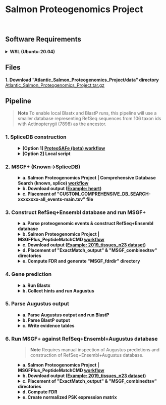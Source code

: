 # Salmon Proteogenomics Project #
<br />

Software Requirements
---------------
<details><summary><b>WSL (Ubuntu-20.04)</b></summary>
<p>
<dl><dd>

<!-- WSL -->
```sh
wsl --install -d Ubuntu-20.04
```

<!-- libgomp1 -->
* **libgomp1**
<dl><dd><dl><dd>

```sh
sudo apt-get update
sudo apt-get upgrade
sudo apt-get install libgomp1
```

</dd></dl></dd></dl> 

<!-- Java -->
* **Java**
<dl><dd><dl><dd>

```sh
sudo apt-get update
sudo apt-get install default-jre
```

</dd></dl></dd></dl>  

<!-- Anaconda 3 -->
* **Anaconda 3**
<dl><dd><dl><dd>

```sh
wget https://repo.anaconda.com/archive/Anaconda3-2023.03-1-Linux-x86_64.sh
bash Anaconda3-2023.03-1-Linux-x86_64.sh
```

</dd></dl></dd></dl> 

<!-- biopython -->
* **biopython (Python package)**
<dl><dd><dl><dd>

```sh
pip install biopython
```

</dd></dl></dd></dl> 

<!-- augustus-3.3.3 -->
* **augustus-3.3.3**
<dl><dd><dl><dd>

```sh
wget https://github.com/Gaius-Augustus/Augustus/releases/download/v3.3.3/augustus-3.3.3.tar.gz
tar -xzvf augustus-3.3.3.tar.gz
```

</dd></dl></dd></dl> 

<!-- ncbi-blast-2.14.0+ -->
* **ncbi-blast-2.14.0+**
<dl><dd><dl><dd>

**a. Download ncbi-blast-2.14.0+**
```sh
wget ftp://ftp.ncbi.nlm.nih.gov/blast/executables/blast+/2.14.0/ncbi-blast-2.14.0+-x64-linux.tar.gz
tar -xzvf ncbi-blast-2.14.0+-x64-linux.tar.gz
rm ncbi-blast-2.14.0+-x64-linux.tar.gz
```
**b. Add blast database directory to path (also include in .bash_profile)**
```
export BLASTDB=$HOME/Atlantic_Salmon_Proteogenomics_Project/data/reference/Actinopterygii/Actinopterygii_refseq/blast_db
```
**c. Download RefSeq fasta**
ftp://ftp.ncbi.nlm.nih.gov/refseq/release/vertebrate_other/*.protein.faa.gz 

**d. Prepare blast database**
```
python -u ./src/Prep_blastdb_Actinopterygii_RefSeq.py --input [vertebrate_other] --ouput ./data/reference/Actinopterygii/Actinopterygii_refseq --taxon_list ./data/reference/Actinopterygii/ancestor7898_proteomes.tsv --makeblastdb ./src/ncbi-blast-2.14.0+/bin/makeblastdb
```

</dd></dl></dd></dl>

</dd></dl>
</p>
</details> 


Files
---------------
**1. Download "Atlantic_Salmon_Proteogenomics_Project/data" directory**
[Atlantic_Salmon_Proteogenomics_Project.tar.gz](https://drive.google.com/file/d/1xjPzQTb1HtrY-Zfui1ylwDvVCGLmKgVr/view?usp=sharing)<br />


Pipeline
---------------
>**Note** 
>To enable local Blastx and BlastP runs, this pipeline will use a smaller database representing RefSeq sequences from 106 taxon ids with Actinopterygii (7898) as the ancestor.

<!-- 1. SpliceDB construction -->
### 1. SpliceDB construction ###
<dl><dd>
<!-- option 1 -->
<details><summary><b>[Option 1] <a href="https://proteomics2.ucsd.edu/ProteoSAFe/index.jsp">ProteoSAFe (beta) workflow</a></b></summary>
<p>
<dl><dd>

**a. Salmon Proteogenomics Project | SpliceDB Creation**
![image](https://drive.google.com/uc?export=view&id=1cuaFYhyoAOtGPAXy9knTSe_OqDHCcOyh)
**b. Download SpliceDB Fasta file**
[(Example: heart)](https://proteomics2.ucsd.edu/ProteoSAFe/status.jsp?task=49e26c2650834dad803e15b2973438b3)<br />
![image](https://drive.google.com/uc?export=view&id=1sRDUhteGIDh3A1TZjBNlqanPqsNAuWSS)

</dd></dl>
</p>
</details>

<!-- option 2 -->
<details><summary><b>[Option 2] Local script</b></summary>
<p>
<dl><dd>

**a. Setup conda environment for python 2.7**
```
conda create --name py2 python=2.7
```
**b. Construct SpliceDB**
```
conda activate py2
python -u ./src/SpliceDBcreation/buildSpliceGraph_addSAMonly.py --RAMmemory 10 --dataset 2019_tissues_n23 --min_reads_per_coordinate 3 --dna_fasta_dir ./data/reference/RefSeq/GCF_000233375.1_ICSASG_v2_genomic.fna
conda deactivate
```

</dd></dl>
</p>
</details>
</dd></dl>

<!-- 2. MSGF+ (Known->SpliceDB) -->
### 2. MSGF+ (Known->SpliceDB) ###
<dl><dd>
<!-- a. -->
<details><summary><b>a. Salmon Proteogenomics Project | Comprehensive Database Search (known, splice) <a href="https://proteomics2.ucsd.edu/ProteoSAFe/index.jsp">workflow</a></b></summary>
<p>
<dl><dd>

![image](https://drive.google.com/uc?export=view&id=17gTNJ_Vl_NwSb8Aj7jWHqMkvNt5U-syp)

</dd></dl>
</p>
</details>

<!-- b. -->
<details><summary><b>b. Download output (<a href="https://proteomics2.ucsd.edu/ProteoSAFe/status.jsp?task=1945c8c55b504b7c91cd2cbf9dc5f66b">Example: heart</a>)</b></summary>
<p>
<dl><dd>

![image](https://drive.google.com/uc?export=view&id=1G1kl4TNBmclKvHZVraEN8-pyglf5Yvaf)

</dd></dl>
</p>
</details>

<!-- c. -->
<details><summary><b>c. Placement of "CUSTOM_COMPREHENSIVE_DB_SEARCH-xxxxxxxx-all_events-main.tsv" file</b></summary>
<p>
<dl><dd>

>**Output:**<br />
>./data/**[dataset]**/1_RefSeq_SpliceDB_Search/workflow_output/**[subdir]**/**[downloaded_events_file]**
* **[dataset]** = 2019_tissues_n23<br />
* **[subdir]** = heart<br />
* **[downloaded_events_file]** = CUSTOM_COMPREHENSIVE_DB_SEARCH-xxxxxxxx-all_events-main.tsv<br />

</dd></dl>
</p>
</details>
</dd></dl>

<!-- 3. Construct RefSeq+Ensembl database and run MSGF+ -->
### 3. Construct RefSeq+Ensembl database and run MSGF+ ###
<dl><dd>
<!-- a. -->
<details><summary><b>a. Parse proteogenomic events & construct RefSeq+Ensembl database</b></summary>
<p>
<dl><dd>

```
python -u ./src/Combine_enosi_files.py --dataset 2019_tissues_n23
```

>**Output:**<br />
>./data/**[dataset]**/1_RefSeq_SpliceDB_Search/combined_Enosi_Output/**GCF_000233375.1_ICSASG_v2_protein+Ensembl.fasta**<br />
* **[dataset]** = 2019_tissues_n23<br />

</dd></dl>
</p>
</details>

<!-- b. -->
<details><summary><b>b. Salmon Proteogenomics Project | MSGFPlus_PeptideMatchCMD <a href="https://proteomics2.ucsd.edu/ProteoSAFe/index.jsp">workflow</a></b></summary>
<p>
<dl><dd>

![image](https://drive.google.com/uc?export=view&id=10Cck2wGT6SSD24GkeDlX5yraHKWboKsb)

</dd></dl>
</p>
</details>

<!-- c. -->
<details><summary><b>c. Download output (<a href="https://proteomics2.ucsd.edu/ProteoSAFe/status.jsp?task=13a7eb86c6eb4292bf1cdc66789b17d7">Example: 2019_tissues_n23 dataset</a>)</b></summary>
<p>
<dl><dd>

![image](https://drive.google.com/uc?export=view&id=15EYWm3OtBzjLS-06rkNtuMnwI1H-B80r)

</dd></dl>
</p>
</details>

<!-- d. -->
<details><summary><b>d. Placement of "ExactMatch_output" & "MSGF_combinedtsv" directories</b></summary>
<p>
<dl><dd>

>**Output:**<br />
>./data/**[dataset]**/2_RefSeq_Ensembl_Search/workflow_output/**ExactMatch_output** <br />
>./data/**[dataset]**/2_RefSeq_Ensembl_Search/workflow_output/**MSGF_combinedtsv** <br />

* **[dataset]** = 2019_tissues_n23 

</dd></dl>
</p>
</details>

<!-- e. -->
<details><summary><b>e. Compute FDR and generate "MSGF_fdrdir" directory</b></summary>
<p>
<dl><dd>

```
conda activate py2
python -u ./src/Run_compute_FDR_customDB.py --dataset 2019_tissues_n23 --wo_output 2_RefSeq_Ensembl_Search
conda deactivate
```

</dd></dl>
</p>
</details>
</dd></dl>

<!-- 4. Gene prediction -->
### 4. Gene prediction ###
<dl><dd>
<!-- a. -->
<details><summary><b>a. Run Blastx</b></summary>
<p>
<dl><dd>

```
python -u ./src/Run_blastx.py --dataset 2019_tissues_n23 --blastx ./src/ncbi-blast-2.14.0+/bin/blastx
```

</dd></dl>
</p>
</details>
<!-- b. -->
<details><summary><b>b. Collect hints and run Augustus</b></summary>
<p>
<dl><dd>

```
python -u ./src/Run_Augustus.py --dataset 2019_tissues_n23 --augustus ./src/augustus-3.3.3/bin/augustus
```

</dd></dl>
</p>
</details>
</dd></dl>

<!-- 5. Parse Augustus output -->
### 5. Parse Augustus output ###
<dl><dd>
<!-- a. -->
<details><summary><b>a. Parse Augustus output and run BlastP</b></summary>
<p>
<dl><dd>

```
python -u ./src/Parse_Augustus_and_run_blastp.py --dataset 2019_tissues_n23 --blastp ./src/ncbi-blast-2.14.0+/bin/blastp
```

</dd></dl>
</p>
</details>

<!-- b. -->
<details><summary><b>b. Parse BlastP output</b></summary>
<p>
<dl><dd>

```
python -u ./src/Parse_blastp_XML_output.py --dataset 2019_tissues_n23 --email email@email.com
```

</dd></dl>
</p>
</details> 

<!-- c. Write evidence tables -->
<details><summary><b>c. Write evidence tables</b></summary>
<p>
<dl><dd>

```
python -u ./src/Write_evidence_tables.py --dataset 2019_tissues_n23
```

</dd></dl>
</p>
</details> 
</dd></dl>

<!-- 6. Run MSGF+ against RefSeq+Ensembl+Augustus database --> 
### 6. Run MSGF+ against RefSeq+Ensembl+Augustus database ###
<dl><dd>

>**Note** 
>Requires manual inspection of Augustus predictions and construction of RefSeq+Ensembl+Augustus database.

<!-- a. -->
<details><summary><b>a. Salmon Proteogenomics Project | MSGFPlus_PeptideMatchCMD <a href="https://proteomics2.ucsd.edu/ProteoSAFe/index.jsp">workflow</a></b></summary>
<p>
<dl><dd>

![image](https://drive.google.com/uc?export=view&id=10Cck2wGT6SSD24GkeDlX5yraHKWboKsb) 

</dd></dl>
</p>
</details>

<!-- b. -->
<details><summary><b>b. Download output (<a href="https://proteomics2.ucsd.edu/ProteoSAFe/status.jsp?task=155866fa4e824b7d8dade8221ff4a68e">Example: 2019_tissues_n23 dataset</a>)</b></summary>
<p>
<dl><dd>

![image](https://drive.google.com/uc?export=view&id=1w15YHhLRxq7SlvB9yKWs-jK64vic5cSw)

</dd></dl>
</p>
</details>

<!-- c. -->
<details><summary><b>c. Placement of "ExactMatch_output" & "MSGF_combinedtsv" directories</b></summary>
<p>
<dl><dd>

>**Output:**<br />
>./data/**[dataset]**/5_RefSeq_Ensembl_Augustus_Search/workflow_output/**ExactMatch_output**<br />
>./data/**[dataset]**/5_RefSeq_Ensembl_Augustus_Search/workflow_output/**MSGF_combinedtsv**<br />

* **[dataset]** = 2019_tissues_n23

</dd></dl>
</p>
</details> 

<!-- d. -->
<details><summary><b>d. Compute FDR</b></summary>
<p>
<dl><dd>

```
conda activate py2
python -u ./src/Run_compute_FDR_customDB.py --dataset 2019_tissues_n23 --wo_output 5_RefSeq_Ensembl_Augustus_Search
conda deactivate
```

</dd></dl>
</p>
</details>

<!-- e. -->
<details><summary><b>e. Create normalized PSK expression matrix</b></summary>
<p>
<dl><dd>

```
python -u ./src/Create_PSK_matrix.py --dataset 2019_tissues_n23
```

</dd></dl>
</p>
</details>
</dd></dl>

